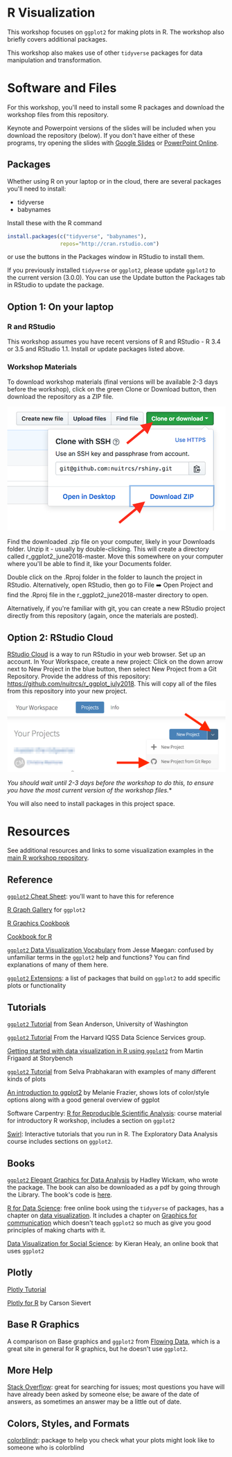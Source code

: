 # R Visualization

This workshop focuses on `ggplot2` for making plots in R.  The workshop also briefly covers additional packages.  

This workshop also makes use of other `tidyverse` packages for data manipulation and transformation.

# Software and Files

For this workshop, you'll need to install some R packages and download the workshop files from this repository.

Keynote and Powerpoint versions of the slides will be included when you download the repository (below).  If you don't have either of these programs, try opening the slides with [Google Slides](https://docs.google.com/presentation/u/0/) or [PowerPoint Online](https://support.office.com/en-us/article/view-a-presentation-without-powerpoint-2f1077ab-9a4e-41ba-9f75-d55bd9b231a6).

## Packages

Whether using R on your laptop or in the cloud, there are several packages you'll need to install: 

* tidyverse
* babynames

Install these with the R command

```r
install.packages(c("tidyverse", "babynames"), 
                 repos="http://cran.rstudio.com")
```

or use the buttons in the Packages window in RStudio to install them.

If you previously installed `tidyverse` or `ggplot2`, please update `ggplot2` to the current version (3.0.0). You can use the Update button the Packages tab in RStudio to update the package.


## Option 1: On your laptop 

### R and RStudio

This workshop assumes you have recent versions of R and RStudio - R 3.4 or 3.5 and RStudio 1.1.  Install or update packages listed above.

### Workshop Materials

To download workshop materials (final versions will be available 2-3 days before the workshop), click on the green Clone or Download button, then download the repository as a ZIP file.  

![github download](images/githubdownload.png)

Find the downloaded .zip file on your computer, likely in your Downloads folder.  Unzip it - usually by double-clicking.  This will create a directory called r\_ggplot2\_june2018-master.  Move this somewhere on your computer where you'll be able to find it, like your Documents folder.  

Double click on the .Rproj folder in the folder to launch the project in RStudio.  Alternatively, open RStudio, then go to File :arrow_right: Open Project and find the .Rproj file in the r\_ggplot2\_june2018-master directory to open.

Alternatively, if you're familiar with git, you can create a new RStudio project directly from this repository (again, once the materials are posted).


## Option 2: RStudio Cloud

[RStudio Cloud](https://rstudio.cloud) is a way to run RStudio in your web browser.  Set up an account.  In Your Workspace, create a new project: Click on the down arrow next to New Project in the blue button, then select New Project from a Git Repository.  Provide the address of this repository: https://github.com/nuitrcs/r_ggplot_july2018.  This will copy all of the files from this repository into your new project.  

![rstudio cloud new project](images/rstudiocloud.png)

*You should wait until 2-3 days before the workshop to do this, to ensure you have the most current version of the workshop files.**

You will also need to install packages in this project space.


# Resources

See additional resources and links to some visualization examples in the [main R workshop repository](https://github.com/nuitrcs/rworkshops).

## Reference

[`ggplot2` Cheat Sheet](https://github.com/rstudio/cheatsheets/raw/master/data-visualization-2.1.pdf): you'll want to have this for reference

[R Graph Gallery](http://www.r-graph-gallery.com/portfolio/ggplot2-package/) for `ggplot2`

[R Graphics Cookbook](https://ase.tufts.edu/bugs/guide/assets/R%20Graphics%20Cookbook.pdf)

[Cookbook for R](http://www.cookbook-r.com/Graphs/)

[`ggplot2` Data Visualization Vocabulary](https://medium.com/@kierisi/fc8fa4d20d2d) from Jesse Maegan: confused by unfamiliar terms in the `ggplot2` help and functions?  You can find explanations of many of them here.

[`ggplot2` Extensions](https://blog.modeanalytics.com/r-ggplot-extension-packages/): a list of packages that build on `ggplot2` to add specific plots or functionality

## Tutorials

[`ggplot2` Tutorial](http://seananderson.ca/ggplot2-FISH554/) from Sean Anderson, University of Washington

[`ggplot2` Tutorial](http://tutorials.iq.harvard.edu/R/Rgraphics/Rgraphics.html) From the Harvard IQSS Data Science Services group.

[Getting started with data visualization in R using `ggplot2`](http://www.storybench.org/getting-started-data-visualization-r-using-ggplot2) from Martin Frigaard at Storybench

[`ggplot2` Tutorial](http://r-statistics.co/ggplot2-Tutorial-With-R.html) from Selva Prabhakaran with examples of many different kinds of plots

[An introduction to ggplot2](https://rawgit.com/eco-data-science/VisualizingData/master/ggplot2_intro.html) by Melanie Frazier, shows lots of color/style options along with a good general overview of ggplot

Software Carpentry: [R for Reproducible Scientific Analysis](http://swcarpentry.github.io/r-novice-gapminder/08-plot-ggplot2/): course material for introductory R workshop, includes a section on `ggplot2`

[Swirl](http://swirlstats.com/): Interactive tutorials that you run in R.  The Exploratory Data Analysis course includes sections on `ggplot2`.


## Books

[`ggplot2` Elegant Graphics for Data Analysis](http://ggplot2.org/book/) by Hadley Wickam, who wrote the package.  The book can also be downloaded as a pdf by going through the Library.  The book's code is [here](https://github.com/hadley/ggplot2-book).

[R for Data Science](http://r4ds.had.co.nz/): free online book using the `tidyverse` of packages, has a chapter on [data visualization](http://r4ds.had.co.nz/data-visualisation.html).  It includes a chapter on [Graphics for communication](http://r4ds.had.co.nz/graphics-for-communication.html) which doesn't teach `ggplot2` so much as give you good principles of making charts with it.

[Data Visualization for Social Science](http://socviz.co/): by Kieran Healy, an online book that uses `ggplot2`

## Plotly

[Plotly Tutorial](https://www.datacamp.com/community/blog/a-free-interactive-plotly-r-tutorial)

[Plotly for R](https://cpsievert.github.io/plotly_book/index.html) by Carson Sievert

## Base R Graphics

A comparison on Base graphics and `ggplot2` from [Flowing Data](http://flowingdata.com/2016/03/22/comparing-ggplot2-and-r-base-graphics/), which is a great site in general for R graphics, but he doesn't use `ggplot2`.


## More Help

[Stack Overflow](http://stackoverflow.com/questions/tagged/ggplot): great for searching for issues; most questions you have will have already been asked by someone else; be aware of the date of answers, as sometimes an answer may be a little out of date.

## Colors, Styles, and Formats

[colorblindr](https://www.rdocumentation.org/packages/colorblindr): package to help you check what your plots might look like to someone who is colorblind



